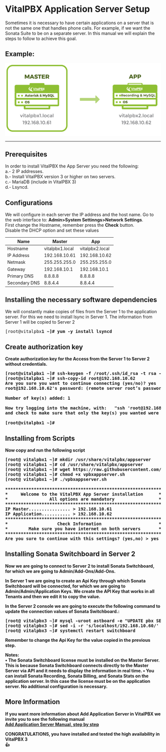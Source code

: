 VitalPBX Application Server Setup
=====
Sometimes it is necessary to have certain applications on a server that is not the same one that handles phone calls. For example, if we want the Sonata Suite to be on a separate server.
In this manual we will explain the steps to follow to achieve this goal.

## Example:<br>
![VitalPBX HA](https://github.com/VitalPBX/vitalpbx_add_application_server/blob/master/APPReplicaServers.png)

-----------------
## Prerequisites
In order to install VitalPBX the App Server you need the following:<br>
a.- 2 IP addresses.<br>
b.- Install VitalPBX version 3 or higher on two servers.<br>
c.- MariaDB (include in VitalPBX 3)<br>
d.- Lsyncd.<br>

## Configurations
We will configure in each server the IP address and the host name. Go to the web interface to: <strong>Admin>System Settinngs>Network Settings</strong>.<br>
First change the Hostname, remember press the <strong>Check</strong> button.<br>
Disable the DHCP option and set these values<br>

| Name          | Master                 | App                   |
| ------------- | ---------------------- | --------------------- |
| Hostname      | vitalpbx1.local        | vitalpbx2.local       |
| IP Address    | 192.168.10.61          | 192.168.10.62         |
| Netmask       | 255.255.255.0          | 255.255.255.0         |
| Gateway       | 192.168.10.1           | 192.168.10.1          |
| Primary DNS   | 8.8.8.8                | 8.8.8.8               |
| Secondary DNS | 8.8.4.4                | 8.8.4.4               |

## Installing the necessary software dependencies
We will constantly make copies of files from the Server 1 to the application server. For this we need to install lsync in Server 1. The information from Server 1 will be copied to Server 2<br>
<pre>
[root@vitalpbx<strong>1<strong> ~]# yum -y install lsyncd
</pre>

## Create authorization key
Create authorization key for the Access from the Server <strong>1</strong> to Server <strong>2</strong> without credentials.
<pre>
[root@vitalpbx<strong>1</strong> ~]# ssh-keygen -f /root/.ssh/id_rsa -t rsa -N '' >/dev/null
[root@vitalpbx<strong>1</strong> ~]# ssh-copy-id root@<strong>192.168.10.62</strong>
Are you sure you want to continue connecting (yes/no)? <strong>yes</strong>
root@192.168.10.62's password: <strong>(remote server root’s password)</strong>

Number of key(s) added: 1

Now try logging into the machine, with:   "ssh 'root@192.168.10.62'"
and check to make sure that only the key(s) you wanted were added. 

[root@vitalpbx<strong>1</strong> ~]#
</pre>

## Installing from Scripts
Now copy and run the following script<br>
<pre>
[root@ vitalpbx<strong>1</strong> ~]# mkdir /usr/share/vitalpbx/appserver
[root@ vitalpbx<strong>1</strong> ~]# cd /usr/share/vitalpbx/appserver
[root@ vitalpbx<strong>1</strong> ~]# wget https://raw.githubusercontent.com/VitalPBX/vitalpbx_add_application_server/master/vpbxappserver.sh
[root@ vitalpbx<strong>1</strong> ~]# chmod +x vpbxappserver.sh
[root@ vitalpbx<strong>1</strong> ~]# ./vpbxappserver.sh

************************************************************
*     Welcome to the VitalPBX App Server installation      *
*                All options are mandatory                 *
************************************************************
IP Master................ > <strong>192.168.10.61</strong>
IP Application........... > <strong>192.168.10.62</strong>
************************************************************
*                   Check Information                      *
*        Make sure you have internet on both servers       *
************************************************************
Are you sure to continue with this settings? (yes,no) > <strong>yes</strong>
</pre>

## Installing Sonata Switchboard in Server 2
Now we are going to connect to Server <strong>2</strong> to install Sonata Switchboard, for which we are going to Admin/Add-Ons/Add-Ons.

In Server <strong>1</strong> we are going to create an Api Key through which Sonata Switchboard will be connected, for which we are going to Admin/Admin/Application Keys. We create the API Key that works in all Tenants and then we edit it to copy the value.

In the Server <strong>2</strong> console we are going to execute the following command to update the connection values of Sonata Switchboard.:

<pre>
[root@ vitalpbx<strong>3</strong> ~]# mysql -uroot astboard -e "UPDATE pbx SET host='192.168.10.60', remote_host='yes', api_key='babf43dbf6b8298f46e3e7381345afbf '"
[root@ vitalpbx<strong>3</strong> ~]# sed -i -r 's/localhost/192.168.10.60/' /usr/share/sonata/switchboard/monitor/config.ini
[root@ vitalpbx<strong>3</strong> ~]# systemctl restart switchboard
</pre>
Remember to change the Api Key for the value copied in the previous step.

Notes:<br>
•	The Sonata Switchboard license must be installed on the Master Server. This is because Sonata Switchboard connects directly to the Master Server via API and it needs to display the information in real time.
•	You can install Sonata Recording, Sonata Billing, and Sonata Stats on the application server. In this case the license must be on the application server. No additional configuration is necessary.

## More Information
If you want more information about Add Application Server in VitalPBX we invite you to see the following manual<br>
[Add Application Server Manual, step by step](https://github.com/VitalPBX/vitalpbx_ha_app_server/raw/master/VitalPBX3.0AppServerSetup.pdf)

<strong>CONGRATULATIONS</strong>, you have installed and tested the high availability in <strong>VitalPBX 3</strong><br>
:+1:
